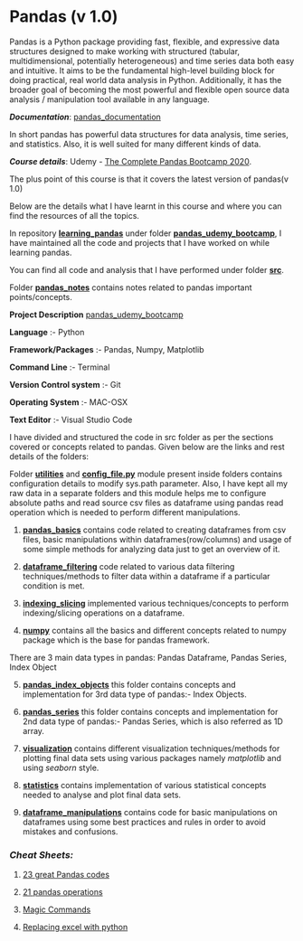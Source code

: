 # Pandas (v 1.0)

Pandas is a Python package providing fast, flexible, and expressive data structures designed to make working with structured (tabular, multidimensional, potentially heterogeneous) and time series data both easy and intuitive. It aims to be the fundamental high-level building block for doing practical, real world data analysis in Python. Additionally, it has the broader goal of becoming the most powerful and flexible open source data analysis / manipulation tool available in any language.

_**Documentation**_: [pandas_documentation](https://pypi.org/project/pandas/)

In short pandas has powerful data structures for data analysis, time series, and statistics.
Also, it is well suited for many different kinds of data.

_**Course details**_: Udemy - [The Complete Pandas Bootcamp 2020](https://www.udemy.com/course/the-pandas-bootcamp/).

The plus point of this course is that it covers the latest version of pandas(v 1.0)

Below are the details what I have learnt in this course and where you can find the resources of all the topics.

In repository **[learning_pandas](https://github.com/vandanagarg/learning_pandas)** under folder **[pandas_udemy_bootcamp](https://github.com/vandanagarg/learning_pandas/tree/master/pandas_udemy_bootcamp)**, I have maintained all the code and projects that I have worked on while learning pandas.

You can find all code and analysis that I have performed under folder **[src](https://github.com/vandanagarg/learning_pandas/tree/master/pandas_udemy_bootcamp/src)**.

Folder **[pandas_notes](https://github.com/vandanagarg/learning_pandas/tree/master/pandas_udemy_bootcamp/pandas_notes)** contains notes related to pandas important points/concepts.

**Project Description** [pandas_udemy_bootcamp](https://github.com/vandanagarg/learning_pandas/tree/master/pandas_udemy_bootcamp)

**Language** :- Python

**Framework/Packages** :- Pandas, Numpy, Matplotlib

**Command Line** :- Terminal

**Version Control system** :- Git

**Operating System** :- MAC-OSX

**Text Editor** :-  Visual Studio Code


I have divided and structured the code in src folder as per the sections covered or concepts related to pandas. Given below are the links and rest details of the folders:

Folder **[utilities](https://github.com/vandanagarg/learning_pandas/tree/master/pandas_udemy_bootcamp/src/utilities)** and **[config_file.py](https://github.com/vandanagarg/learning_pandas/blob/master/pandas_udemy_bootcamp/src/indexing_slicing/config_file.py)** module present inside folders contains configuration details to modify sys.path parameter.
Also, I have kept all my raw data in a separate folders and this module helps me to configure absolute paths and read source csv files as dataframe using pandas read operation which is needed to perform different manipulations.

1. **[pandas_basics](https://github.com/vandanagarg/learning_pandas/tree/master/pandas_udemy_bootcamp/src/pandas_basics)**
contains code related to creating dataframes from csv files, basic manipulations within dataframes(row/columns) and usage of some simple methods for analyzing data just to get an overview of it.

2. **[dataframe_filtering](https://github.com/vandanagarg/learning_pandas/tree/master/pandas_udemy_bootcamp/src/dataframe_filtering)**
code related to various data filtering techniques/methods to filter data within a dataframe if a particular condition is met.

3. **[indexing_slicing](https://github.com/vandanagarg/learning_pandas/tree/master/pandas_udemy_bootcamp/src/indexing_slicing)**
implemented various techniques/concepts to perform indexing/slicing operations on a dataframe.

4. **[numpy](https://github.com/vandanagarg/learning_pandas/tree/master/pandas_udemy_bootcamp/src/numpy)**
contains all the basics and different concepts related to numpy package which is the base for pandas framework.

There are 3 main data types in pandas: Pandas Dataframe, Pandas Series, Index Object

5. **[pandas_index_objects](https://github.com/vandanagarg/learning_pandas/tree/master/pandas_udemy_bootcamp/src/pandas_index_objects)**
this folder contains concepts and implementation for 3rd data type of pandas:- Index Objects.

6. **[pandas_series](https://github.com/vandanagarg/learning_pandas/tree/master/pandas_udemy_bootcamp/src/pandas_series)**
this folder contains concepts and implementation for 2nd data type of pandas:- Pandas Series, which is also referred as 1D array.

7. **[visualization](https://github.com/vandanagarg/learning_pandas/tree/master/pandas_udemy_bootcamp/src/visualization)**
contains different visualization techniques/methods for plotting final data sets using various packages namely _matplotlib_ and using _seaborn_ style.

8. **[statistics](https://github.com/vandanagarg/learning_pandas/tree/master/pandas_udemy_bootcamp/src/statistics)**
contains implementation of various statistical concepts needed to analyse and plot final data sets.

9. **[dataframe_manipulations](https://github.com/vandanagarg/learning_pandas/tree/master/pandas_udemy_bootcamp/src/dataframe_manipulations)**
contains code for basic manipulations on dataframes using some best practices and rules in order to avoid mistakes and confusions.


<!-- **[]()** -->


### _**Cheat Sheets:**_

1. [23 great Pandas codes](https://towardsdatascience.com/23-great-pandas-codes-for-data-scientists-cca5ed9d8a38)

2. [21 pandas operations](https://towardsdatascience.com/21-pandas-operations-for-absolute-beginners-5653e54f4cda)

3. [Magic Commands](https://towardsdatascience.com/top-10-magic-commands-in-python-to-boost-your-productivity-1acac061c7a9)

4. [Replacing excel with python](https://towardsdatascience.com/replacing-excel-with-python-30aa060d35e)
